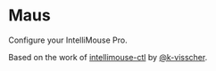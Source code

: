 # Maus
Configure your IntelliMouse Pro.

Based on the work of [intellimouse-ctl][intellimouse-ctl] by [@k-visscher](https://github.com/k-visscher).

[intellimouse-ctl]: https://github.com/k-visscher/intellimouse-ctl/releases/tag/v1.0.0